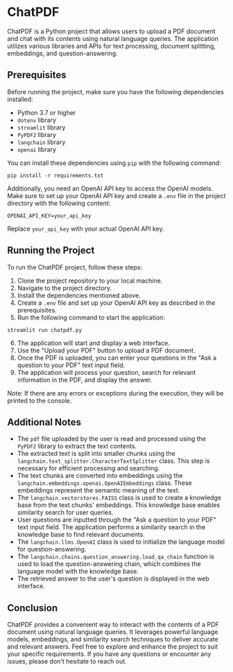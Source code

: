 # ChatPDF

ChatPDF is a Python project that allows users to upload a PDF document and chat with its contents using natural language queries. The application utilizes various libraries and APIs for text processing, document splitting, embeddings, and question-answering.

## Prerequisites

Before running the project, make sure you have the following dependencies installed:

- Python 3.7 or higher
- `dotenv` library
- `streamlit` library
- `PyPDF2` library
- `langchain` library
- `openai` library

You can install these dependencies using `pip` with the following command:

```
pip install -r requirements.txt
```

Additionally, you need an OpenAI API key to access the OpenAI models. Make sure to set up your OpenAI API key and create a `.env` file in the project directory with the following content:

```
OPENAI_API_KEY=your_api_key
```

Replace `your_api_key` with your actual OpenAI API key.

## Running the Project

To run the ChatPDF project, follow these steps:

1. Clone the project repository to your local machine.
2. Navigate to the project directory.
3. Install the dependencies mentioned above.
4. Create a `.env` file and set up your OpenAI API key as described in the prerequisites.
5. Run the following command to start the application:

```
streamlit run chatpdf.py
```

6. The application will start and display a web interface.
7. Use the "Upload your PDF" button to upload a PDF document.
8. Once the PDF is uploaded, you can enter your questions in the "Ask a question to your PDF" text input field.
9. The application will process your question, search for relevant information in the PDF, and display the answer.

Note: If there are any errors or exceptions during the execution, they will be printed to the console.

## Additional Notes

- The `pdf` file uploaded by the user is read and processed using the `PyPDF2` library to extract the text contents.
- The extracted text is split into smaller chunks using the `langchain.text_splitter.CharacterTextSplitter` class. This step is necessary for efficient processing and searching.
- The text chunks are converted into embeddings using the `langchain.embeddings.openai.OpenAIEmbeddings` class. These embeddings represent the semantic meaning of the text.
- The `langchain.vectorstores.FAISS` class is used to create a knowledge base from the text chunks' embeddings. This knowledge base enables similarity search for user queries.
- User questions are inputted through the "Ask a question to your PDF" text input field. The application performs a similarity search in the knowledge base to find relevant documents.
- The `langchain.llms.OpenAI` class is used to initialize the language model for question-answering.
- The `langchain.chains.question_answering.load_qa_chain` function is used to load the question-answering chain, which combines the language model with the knowledge base.
- The retrieved answer to the user's question is displayed in the web interface.

## Conclusion

ChatPDF provides a convenient way to interact with the contents of a PDF document using natural language queries. It leverages powerful language models, embeddings, and similarity search techniques to deliver accurate and relevant answers. Feel free to explore and enhance the project to suit your specific requirements. If you have any questions or encounter any issues, please don't hesitate to reach out.
